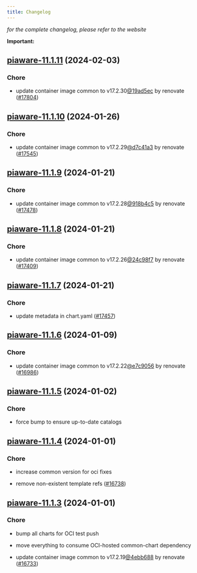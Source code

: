 ```yaml
---
title: Changelog
---
```



*for the complete changelog, please refer to the website*

**Important:**




## [piaware-11.1.11](https://github.com/truecharts/charts/compare/piaware-11.1.10...piaware-11.1.11) (2024-02-03)

### Chore



- update container image common to v17.2.30[@19ad5ec](https://github.com/19ad5ec) by renovate ([#17804](https://github.com/truecharts/charts/issues/17804))


## [piaware-11.1.10](https://github.com/truecharts/charts/compare/piaware-11.1.9...piaware-11.1.10) (2024-01-26)

### Chore



- update container image common to v17.2.29[@d7c41a3](https://github.com/d7c41a3) by renovate ([#17545](https://github.com/truecharts/charts/issues/17545))


## [piaware-11.1.9](https://github.com/truecharts/charts/compare/piaware-11.1.8...piaware-11.1.9) (2024-01-21)

### Chore



- update container image common to v17.2.28[@918b4c5](https://github.com/918b4c5) by renovate ([#17478](https://github.com/truecharts/charts/issues/17478))


## [piaware-11.1.8](https://github.com/truecharts/charts/compare/piaware-11.1.7...piaware-11.1.8) (2024-01-21)

### Chore



- update container image common to v17.2.26[@24c98f7](https://github.com/24c98f7) by renovate ([#17409](https://github.com/truecharts/charts/issues/17409))


## [piaware-11.1.7](https://github.com/truecharts/charts/compare/piaware-11.1.6...piaware-11.1.7) (2024-01-21)

### Chore



- update metadata in chart.yaml ([#17457](https://github.com/truecharts/charts/issues/17457))




## [piaware-11.1.6](https://github.com/truecharts/charts/compare/piaware-11.1.5...piaware-11.1.6) (2024-01-09)

### Chore



- update container image common to v17.2.22[@e7c9056](https://github.com/e7c9056) by renovate ([#16986](https://github.com/truecharts/charts/issues/16986))


## [piaware-11.1.5](https://github.com/truecharts/charts/compare/piaware-11.1.4...piaware-11.1.5) (2024-01-02)

### Chore



- force bump to ensure up-to-date catalogs


## [piaware-11.1.4](https://github.com/truecharts/charts/compare/piaware-11.1.3...piaware-11.1.4) (2024-01-01)

### Chore



- increase common version for oci fixes

- remove non-existent template refs ([#16738](https://github.com/truecharts/charts/issues/16738))


## [piaware-11.1.3](https://github.com/truecharts/charts/compare/piaware-11.1.0...piaware-11.1.3) (2024-01-01)

### Chore



- bump all charts for OCI test push

- move everything to consume OCI-hosted common-chart dependency

- update container image common to v17.2.19[@4ebb688](https://github.com/4ebb688) by renovate ([#16733](https://github.com/truecharts/charts/issues/16733))
